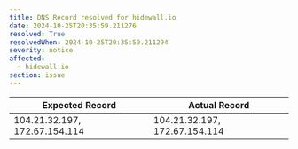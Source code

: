 ```yaml
---
title: DNS Record resolved for hidewall.io
date: 2024-10-25T20:35:59.211276
resolved: True
resolvedWhen: 2024-10-25T20:35:59.211294
severity: notice
affected:
  - hidewall.io
section: issue
---
```


| Expected Record  | Actual Record  |
|------------------|----------------|
| 104.21.32.197, 172.67.154.114 | 104.21.32.197, 172.67.154.114 |
